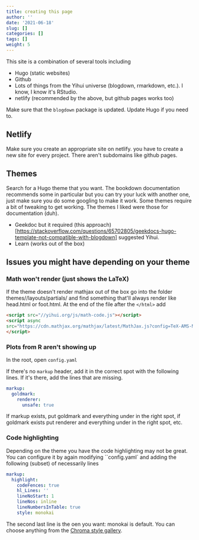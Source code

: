 ```yaml
---
title: creating this page
author: ''
date: '2021-06-18'
slug: []
categories: []
tags: []
weight: 5
---
```

This site is a combination of several tools including
  - Hugo (static websites)
  - Github
  - Lots of things from the Yihui universe (blogdown, rmarkdown, etc.). I know, I know it's RStudio. 
  - netlify (recommended by the above, but github pages works too)

Make sure that the `blogdown` package is updated. Update Hugo if you need to.
## Netlify

Make sure you create an appropriate site on netlify. you have to create a new site for every project. There aren't subdomains like github pages.


## Themes
Search for a Hugo theme that you want. The bookdown documentation recommends some in particular but you can try your luck with another one, just make sure you do some googling to make it work. Some themes require a bit of tweaking to get working. The themes I liked were those for documentation (duh).

- Geekdoc but it required (this approach)[https://stackoverflow.com/questions/65702805/geekdocs-hugo-template-not-compatible-with-blogdown] suggested Yihui.
- Learn (works out of the box)

## Issues you might have depending on your theme

### Math won't render (just shows the LaTeX)


If the theme doesn't render mathjax out of the box go into the folder themes/<themename>/layouts/partials/ and find something that'll always render like head.html or foot.html. At the end of the file after the `</html>` add

```HTML
<script src="//yihui.org/js/math-code.js"></script>
<script async
src="https://cdn.mathjax.org/mathjax/latest/MathJax.js?config=TeX-AMS-MML_HTMLorMML">
</script>
```



### Plots from R aren't showing up

In the root, open `config.yaml`

If there's no `markup` header, add it in the correct spot with the following lines. If it's there, add the lines that are missing. 

```YAML
markup:
  goldmark: 
    renderer:
      unsafe: true
```
If markup exists, put goldmark and everything under in the right spot, if goldmark exists put renderer and everything under in the right spot, etc.

### Code highlighting
Depending on the theme you have the code highlighting may not be great. You can configure it by again modifying ``config.yaml` and adding the following (subset) of necessarily lines

```YAML
markup:
  highlight:
    codeFences: true
    hl_Lines: ''
    lineNoStart: 1
    lineNos: inline
    lineNumbersInTable: true
    style: monokai
```

The second last line is the oen you want: monokai is default. You can choose anything from the [Chroma style gallery](https://xyproto.github.io/splash/docs/all.html).
